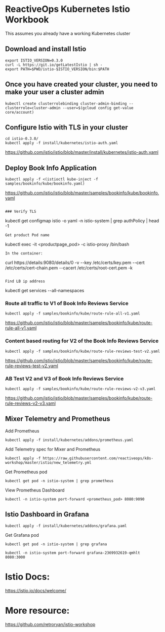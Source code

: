 

# ReactiveOps Kubernetes Istio Workbook
This assumes you already have a working Kubernetes cluster

## Download and install Istio
```
export ISTIO_VERSION=0.3.0
curl -L https://git.io/getLatestIstio | sh -
export PATH=$PWD/istio-$ISTIO_VERSION/bin:$PATH
```

## Once you have created your cluster, you need to make your user a cluster admin
```
kubectl create clusterrolebinding cluster-admin-binding --clusterrole=cluster-admin --user=$(gcloud config get-value core/account)
```

## Configure Istio with TLS in your cluster
```
cd istio-0.3.0/
kubectl apply -f install/kubernetes/istio-auth.yaml
```
https://github.com/istio/istio/blob/master/install/kubernetes/istio-auth.yaml


## Deploy Book Info Application
```
kubectl apply -f <(istioctl kube-inject -f samples/bookinfo/kube/bookinfo.yaml)
```
https://github.com/istio/istio/blob/master/samples/bookinfo/kube/bookinfo.yaml

```

### Verify TLS
```
kubectl get configmap istio -o yaml -n istio-system | grep authPolicy | head -1
```
Get product Pod name
```
kubectl exec -it <productpage_pod> -c istio-proxy /bin/bash
```
In the container: 
```
curl https://details:9080/details/0 -v --key /etc/certs/key.pem --cert /etc/certs/cert-chain.pem --cacert /etc/certs/root-cert.pem -k
```

Find LB ip address
```
kubectl get services --all-namespaces

### Route all traffic to V1 of Book Info Reviews Service

```
kubectl apply -f samples/bookinfo/kube/route-rule-all-v1.yaml
```
https://github.com/istio/istio/blob/master/samples/bookinfo/kube/route-rule-all-v1.yaml

### Content based routing for V2 of the Book Info Reviews Service
```
kubectl apply -f samples/bookinfo/kube/route-rule-reviews-test-v2.yaml
```
https://github.com/istio/istio/blob/master/samples/bookinfo/kube/route-rule-reviews-test-v2.yaml

### AB Test V2 and V3 of Book Info Reviews Service
```
kubectl apply -f samples/bookinfo/kube/route-rule-reviews-v2-v3.yaml
```
https://github.com/istio/istio/blob/master/samples/bookinfo/kube/route-rule-reviews-v2-v3.yaml

## Mixer Telemetry and Prometheus

Add Prometheus
```
kubectl apply -f install/kubernetes/addons/prometheus.yaml
```

Add Telemetry spec for Mixer and Prometheus
```
kubectl apply -f https://raw.githubusercontent.com/reactiveops/k8s-workshop/master/istio/new_telemetry.yml 
```
Get Prometheus pod
```
kubectl get pod -n istio-system | grep prometheus
```
View Prometheus Dashboard
```
kubectl -n istio-system port-forward <prometheus_pod> 8080:9090
```

## Istio Dashboard in Grafana

```
kubectl apply -f install/kubernetes/addons/grafana.yaml
```
Get Grafana pod
```
kubectl get pod -n istio-system | grep grafana
```

```
kubectl -n istio-system port-forward grafana-2369932619-qmhlt 8080:3000
```

# Istio Docs: 
https://istio.io/docs/welcome/

# More resource: 
https://github.com/retroryan/istio-workshop


